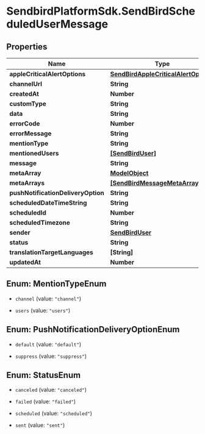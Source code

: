 # SendbirdPlatformSdk.SendBirdScheduledUserMessage

## Properties

Name | Type | Description | Notes
------------ | ------------- | ------------- | -------------
**appleCriticalAlertOptions** | [**SendBirdAppleCriticalAlertOptions**](SendBirdAppleCriticalAlertOptions.md) |  | [optional] 
**channelUrl** | **String** |  | [optional] 
**createdAt** | **Number** |  | [optional] 
**customType** | **String** |  | [optional] 
**data** | **String** |  | [optional] 
**errorCode** | **Number** |  | [optional] 
**errorMessage** | **String** |  | [optional] 
**mentionType** | **String** |  | [optional] 
**mentionedUsers** | [**[SendBirdUser]**](SendBirdUser.md) |  | [optional] 
**message** | **String** |  | [optional] 
**metaArray** | [**ModelObject**](ModelObject.md) |  | [optional] 
**metaArrays** | [**[SendBirdMessageMetaArray]**](SendBirdMessageMetaArray.md) |  | [optional] 
**pushNotificationDeliveryOption** | **String** |  | [optional] 
**scheduledDateTimeString** | **String** |  | [optional] 
**scheduledId** | **Number** |  | [optional] 
**scheduledTimezone** | **String** |  | [optional] 
**sender** | [**SendBirdUser**](SendBirdUser.md) |  | [optional] 
**status** | **String** |  | [optional] 
**translationTargetLanguages** | **[String]** |  | [optional] 
**updatedAt** | **Number** |  | [optional] 



## Enum: MentionTypeEnum


* `channel` (value: `"channel"`)

* `users` (value: `"users"`)





## Enum: PushNotificationDeliveryOptionEnum


* `default` (value: `"default"`)

* `suppress` (value: `"suppress"`)





## Enum: StatusEnum


* `canceled` (value: `"canceled"`)

* `failed` (value: `"failed"`)

* `scheduled` (value: `"scheduled"`)

* `sent` (value: `"sent"`)




